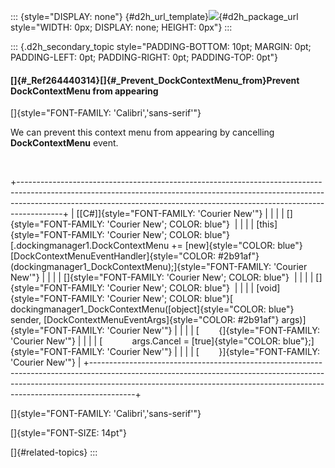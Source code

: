 ::: {style="DISPLAY: none"}
[](ms-xhelp:///?Id=d2h_url_template){#d2h_url_template}![](!package_url!){#d2h_package_url style="WIDTH: 0px; DISPLAY: none; HEIGHT: 0px"}
:::

::: {.d2h_secondary_topic style="PADDING-BOTTOM: 10pt; MARGIN: 0pt; PADDING-LEFT: 0pt; PADDING-RIGHT: 0pt; PADDING-TOP: 0pt"}
#### []{#_Ref264440314}[]{#_Prevent_DockContextMenu_from}Prevent DockContextMenu from appearing

[]{style="FONT-FAMILY: 'Calibri','sans-serif'"} 

We can prevent this context menu from appearing by cancelling **DockContextMenu** event.

 

+-----------------------------------------------------------------------------------------------------------------------------------------------------------------------------------------------------------------------------------------------------+
| [\[C#\]]{style="FONT-FAMILY: 'Courier New'"}                                                                                                                                                                                                        |
|                                                                                                                                                                                                                                                     |
| []{style="FONT-FAMILY: 'Courier New'; COLOR: blue"}                                                                                                                                                                                                 |
|                                                                                                                                                                                                                                                     |
| [this]{style="FONT-FAMILY: 'Courier New'; COLOR: blue"}[.dockingmanager1.DockContextMenu += [new]{style="COLOR: blue"} [DockContextMenuEventHandler]{style="COLOR: #2b91af"}(dockingmanager1_DockContextMenu);]{style="FONT-FAMILY: 'Courier New'"} |
|                                                                                                                                                                                                                                                     |
| []{style="FONT-FAMILY: 'Courier New'; COLOR: blue"}                                                                                                                                                                                                 |
|                                                                                                                                                                                                                                                     |
| []{style="FONT-FAMILY: 'Courier New'; COLOR: blue"}                                                                                                                                                                                                 |
|                                                                                                                                                                                                                                                     |
| [void]{style="FONT-FAMILY: 'Courier New'; COLOR: blue"}[ dockingmanager1_DockContextMenu([object]{style="COLOR: blue"} sender, [DockContextMenuEventArgs]{style="COLOR: #2b91af"} args)]{style="FONT-FAMILY: 'Courier New'"}                        |
|                                                                                                                                                                                                                                                     |
| [        {]{style="FONT-FAMILY: 'Courier New'"}                                                                                                                                                                                                     |
|                                                                                                                                                                                                                                                     |
| [            args.Cancel = [true]{style="COLOR: blue"};]{style="FONT-FAMILY: 'Courier New'"}                                                                                                                                                        |
|                                                                                                                                                                                                                                                     |
| [        }]{style="FONT-FAMILY: 'Courier New'"}                                                                                                                                                                                                     |
+-----------------------------------------------------------------------------------------------------------------------------------------------------------------------------------------------------------------------------------------------------+

[]{style="FONT-FAMILY: 'Calibri','sans-serif'"} 

[]{style="FONT-SIZE: 14pt"} 

[]{#related-topics}
:::
